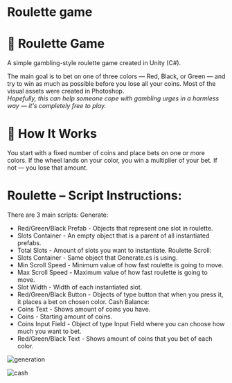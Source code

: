 # Roulette game

<H1>🎰 Roulette Game</H1>
A simple gambling-style roulette game created in Unity (C#).

The main goal is to bet on one of three colors — Red, Black, or Green — and try to win as much as possible before you lose all your coins.
Most of the visual assets were created in Photoshop.</br>
<i>Hopefully, this can help someone cope with gambling urges in a harmless way — it's completely free to play.</i>

<H1>🧠 How It Works</H1>
You start with a fixed number of coins and place bets on one or more colors.
If the wheel lands on your color, you win a multiplier of your bet. If not — you lose that amount.

# <H1>Roulette – Script Instructions:</H1>
There are 3 main scripts:
Generate:
- Red/Green/Black Prefab - Objects that represent one slot in roulette.
- Slots Container - An empty object that is a parent of all instantiated prefabs.
- Total Slots - Amount of slots you want to instantiate.
Roulette Scroll:
- Slots Container - Same object that Generate.cs is using.
- Min Scroll Speed - Minimum value of how fast roulette is going to move.
- Max Scroll Speed - Maximum value of how fast roulette is going to move.
- Slot Width - Width of each instantiated slot.
- Red/Green/Black Button - Objects of type button that when you press it, it places a bet on chosen color.
Cash Balance:
- Coins Text - Shows amount of coins you have.
- Coins - Starting amount of coins.
- Coins Input Field - Object of type Input Field where you can choose how much you want to bet.
- Red/Green/Black Text - Shows amount of coins that you bet of each color.

![generation](https://github.com/user-attachments/assets/61e1bdb8-b2c4-4421-a1e2-5eaba66081a0)</br>

![cash](https://github.com/user-attachments/assets/453129e1-b343-4817-9762-3f92ae2856a9)</br>
